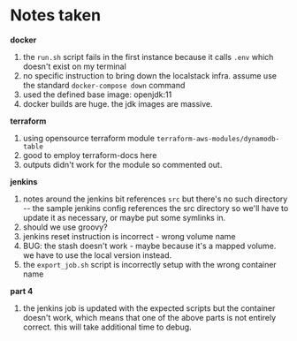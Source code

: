 # Notes taken 

**docker**
1. the `run.sh` script fails in the first instance because it calls `.env` which doesn't exist on my terminal
1. no specific instruction to bring down the localstack infra. assume use the standard `docker-compose down` command
1. used the defined base image: openjdk:11
1. docker builds are huge. the jdk images are massive.

**terraform**
1. using opensource terraform module `terraform-aws-modules/dynamodb-table`
1. good to employ terraform-docs here
1. outputs didn't work for the module so commented out.

**jenkins**
1. notes around the jenkins bit references `src` but there's no such directory -- the sample jenkins config references the src directory so we'll have to update it as necessary, or maybe put some symlinks in.
1. should we use groovy?
1. jenkins reset instruction is incorrect - wrong volume name
1. BUG: the stash doesn't work - maybe because it's a mapped volume. we have to use the local version instead. 
1. the `export_job.sh` script is incorrectly setup with the wrong container name

**part 4**
1. the jenkins job is updated with the expected scripts but the container doesn't work, which means that one of the above parts is not entirely correct. this will take additional time to debug.
